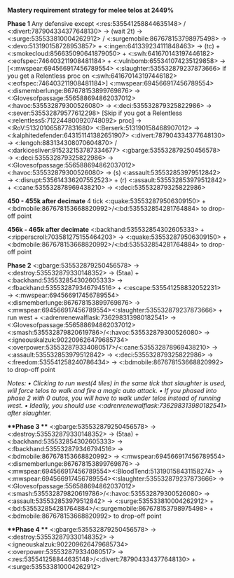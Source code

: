 __**Mastery requirement strategy for melee telos at 2449%**__

__**Phase 1**__
Any defensive except <:res:535541258844635148> / <:divert:787904334377648130> → (wait 2t) → <:surge:535533810004262912> / <:surgemobile:867678153798975498> → <:devo:513190158728953857> + <:ingen:641339234111848463> → (tc) + <:smokecloud:856635090641879050> + <:swh:641670143197446182> <:eofspec:746403211908481184> + <:vulnbomb:655341074235129858> → [<:mwspear:694566917456789554> <:slaughter:535532879237873666> if you get a Relentless proc on <:swh:641670143197446182> <:eofspec:746403211908481184>] <:mwspear:694566917456789554> <:dismemberlunge:867678153899769876> → <:Glovesofpassage:556588694862037012> <:havoc:535532879300526080> → <:deci:535532879325822986> → <:sever:535532879577612298> [Skip if you got a Relentless <:relentless5:712244800920748092> proc] → <:RoV:513201065877831680> <:Berserk:513190158468907012> → <:kalphitedefender:643151141382651907> <:divert:787904334377648130> → <:lengoh:883134308070604870> / <:darkicesliver:915232153787334677> <:gbarge:535532879250456578> → <:deci:535532879325822986> → <:Glovesofpassage:556588694862037012> <:havoc:535532879300526080> → (s) <:assault:535532853979512842> → <:disrupt:535614336207552523> + (r) <:assault:535532853979512842> + <:cane:535532878969438210> → <:deci:535532879325822986>

__**450 - 455k after decimate**__ 
4 tick <:quake:535532879506309150> + <:bdmobile:867678153668820992>/<:bd:535532854281764884> to drop-off point

__**456k - 465k after decimate**__
<:backhand:535532854302605333> + <:ripperscroll:703581275155464203> → <:quake:535532879506309150> + <:bdmobile:867678153668820992>/<:bd:535532854281764884> to drop-off point

__**Phase 2**__
<:gbarge:535532879250456578> → <:destroy:535532879330148352> → (5taa) + <:backhand:535532854302605333> → <:fbackhand:535532879346794516> + <:escape:535541258832052231> → <:mwspear:694566917456789554><:dismemberlunge:867678153899769876> → <:mwspear:694566917456789554><:slaughter:535532879237873666> + run west + <:adrenrenewalflask:736298313980182541> → <:Glovesofpassage:556588694862037012><:smash:535532879820619786>/<:havoc:535532879300526080> → <:igneouskalzuk:902209626479685734><:overpower:535532879334080517>/<:cane:535532878969438210> → <:assault:535532853979512842> → <:deci:535532879325822986> → <:freedom:535541258240786434> → <:bdmobile:867678153668820992> to drop-off point

*Notes: 
    • Clicking to run west(4 tiles) in the same tick that slaughter is used, will force telos to walk and fire a magic auto attack.
    • If you phased into phase 2 with 0 autos, you will have to walk under telos instead of running west.
    • Ideally, you should use <:adrenrenewalflask:736298313980182541> after slaughter.*

__**Phase 3 **__
<:gbarge:535532879250456578> → <:destroy:535532879330148352> → (5taa) + <:backhand:535532854302605333> → <:fbackhand:535532879346794516> → <:bdmobile:867678153668820992> → <:mwspear:694566917456789554><:dismemberlunge:867678153899769876> → <:mwspear:694566917456789554><:BloodTend:513190158431158274> → <:mwspear:694566917456789554><:slaughter:535532879237873666> → <:Glovesofpassage:556588694862037012><:smash:535532879820619786>/<:havoc:535532879300526080> → <:assault:535532853979512842> → <:surge:535533810004262912> + <:bd:535532854281764884>/<:surgemobile:867678153798975498> + <:bdmobile:867678153668820992> to drop-off point

__**Phase 4 **__
<:gbarge:535532879250456578> → <:destroy:535532879330148352> → <:igneouskalzuk:902209626479685734><:overpower:535532879334080517> → <:res:535541258844635148>/<:divert:787904334377648130> + <:surge:535533810004262912> 
